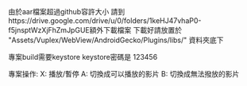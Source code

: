 由於aar檔案超過github容許大小
請到https://drive.google.com/drive/u/0/folders/1keHJ47vhaP0-f5jnsptWzXjFhZmJpGUE額外下載檔案
下載好請放置於 "Assets/Vuplex/WebView/AndroidGecko/Plugins/libs/" 資料夾底下

專案build需要keystore
keystore密碼是 123456

專案操作:
X: 播放/暫停
A: 切換成可以播放的影片
B: 切換成無法撥放的影片
